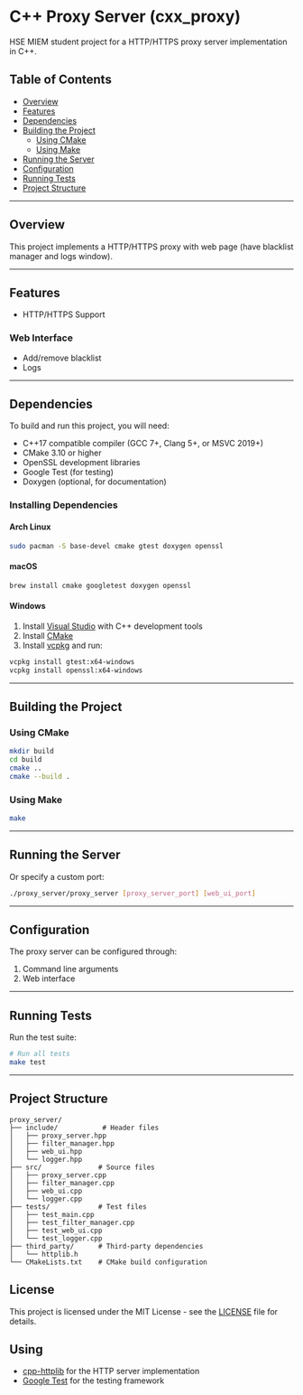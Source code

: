 # C++ Proxy Server (cxx_proxy)

HSE MIEM student project for a HTTP/HTTPS proxy server implementation in C++.

## Table of Contents

- [Overview](#overview)
- [Features](#features)
- [Dependencies](#dependencies)
- [Building the Project](#building-the-project)
  - [Using CMake](#using-cmake)
  - [Using Make](#using-make)
- [Running the Server](#running-the-server)
- [Configuration](#configuration)
- [Running Tests](#running-tests)
- [Project Structure](#project-structure)

---

## Overview

This project implements a HTTP/HTTPS proxy with web page (have blacklist manager and logs window).

---

## Features

- HTTP/HTTPS Support
### Web Interface
- Add/remove blacklist
- Logs

---

## Dependencies

To build and run this project, you will need:

- C++17 compatible compiler (GCC 7+, Clang 5+, or MSVC 2019+)
- CMake 3.10 or higher
- OpenSSL development libraries
- Google Test (for testing)
- Doxygen (optional, for documentation)

### Installing Dependencies

#### Arch Linux
```bash
sudo pacman -S base-devel cmake gtest doxygen openssl
```

#### macOS
```bash
brew install cmake googletest doxygen openssl
```

#### Windows
1. Install [Visual Studio](https://visualstudio.microsoft.com/) with C++ development tools
2. Install [CMake](https://cmake.org/download/)
3. Install [vcpkg](https://github.com/Microsoft/vcpkg) and run:
```bash
vcpkg install gtest:x64-windows
vcpkg install openssl:x64-windows
```

---

## Building the Project

### Using CMake

```bash
mkdir build
cd build
cmake ..
cmake --build .
```

### Using Make

```bash
make 
```

---

## Running the Server

Or specify a custom port:
```bash
./proxy_server/proxy_server [proxy_server_port] [web_ui_port]
```

---

## Configuration

The proxy server can be configured through:
1. Command line arguments
2. Web interface

---

## Running Tests

Run the test suite:
```bash
# Run all tests
make test

```

---

## Project Structure

```
proxy_server/
├── include/           # Header files
│   ├── proxy_server.hpp
│   ├── filter_manager.hpp
│   ├── web_ui.hpp
│   └── logger.hpp
├── src/              # Source files
│   ├── proxy_server.cpp
│   ├── filter_manager.cpp
│   ├── web_ui.cpp
│   └── logger.cpp
├── tests/            # Test files
│   ├── test_main.cpp
│   ├── test_filter_manager.cpp
│   ├── test_web_ui.cpp
│   └── test_logger.cpp
├── third_party/      # Third-party dependencies
│   └── httplib.h
└── CMakeLists.txt    # CMake build configuration
```

## License

This project is licensed under the MIT License - see the [LICENSE](LICENSE) file for details.

## Using 

- [cpp-httplib](https://github.com/yhirose/cpp-httplib) for the HTTP server implementation
- [Google Test](https://github.com/google/googletest) for the testing framework

